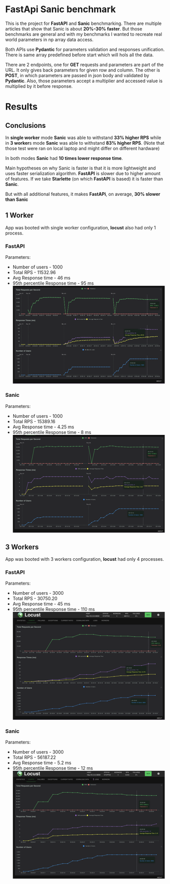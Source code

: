 # FastApi Sanic benchmark
This is the project for **FastAPI** and **Sanic** benchmarking.
There are multiple articles that show that Sanic is about **20%-30% faster**.
But those benchmarks are general and with my benchmarks I wanted to recreate real world parameters
in np array data access.

Both APIs use **Pydantic** for parameters validation and responses unification.
There is same array predefined before start which will hols all the data.

There are 2 endpoints, one for **GET** requests and parameters are part of the URL.
It only gives back parameters for given row and column.
The other is **POST**, in which parameters are passed in json body and validated by **Pydantic**.
Also, those parameters accept a multiplier and accessed value is multiplied by it before response.

# Results

## Conclusions
In **single worker** mode **Sanic** was able to withstand **33% higher RPS** while in
**3 worker**s mode **Sanic** was able to withstand **83% higher RPS**.
(Note that those test were ran on local laptop and might differ on different hardware)

In both modes **Sanic** had **10 times lower response time**.

Main hypotheses on why Sanic is faster is that it is more lightweight and uses faster serialization algorithm.
**FastAPI** is slower due to higher amount of features. If we take **Starlette** (on which **FastAPI** is based)
it is faster than **Sanic**.

But with all additional features, it makes **FastAPi**, on average, **30% slower than Sanic**

## 1 Worker
App was booted with single worker configuration, **locust** also had only 1 process.

### FastAPI
Parameters:
- Number of users - 1000
- Total RPS - 11532.96
- Avg Response time - 46 ms
- 95th percentile Response time - 95 ms
![Uploading image...](results/img/fastapi/1_worker.png)

### Sanic
Parameters:
- Number of users - 1000
- Total RPS - 15389.16
- Avg Response time - 4.25 ms
- 95th percentile Response time - 8 ms
![Uploading image...](results/img/sanic/1_worker.png)

## 3 Workers
App was booted with 3 workers configuration, **locust** had only 4 processes.

### FastAPI
Parameters:
- Number of users - 3000
- Total RPS - 30750.20
- Avg Response time - 45 ms
- 95th percentile Response time - 110 ms
![Uploading image...](results/img/fastapi/3_workers.png)

### Sanic
Parameters:
- Number of users - 3000
- Total RPS - 56187.22
- Avg Response time - 5.2 ms
- 95th percentile Response time - 12 ms
![Uploading image...](results/img/sanic/3_workers.png)

